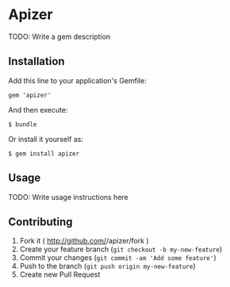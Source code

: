 # Apizer

TODO: Write a gem description

## Installation

Add this line to your application's Gemfile:

    gem 'apizer'

And then execute:

    $ bundle

Or install it yourself as:

    $ gem install apizer

## Usage

TODO: Write usage instructions here

## Contributing

1. Fork it ( http://github.com/<my-github-username>/apizer/fork )
2. Create your feature branch (`git checkout -b my-new-feature`)
3. Commit your changes (`git commit -am 'Add some feature'`)
4. Push to the branch (`git push origin my-new-feature`)
5. Create new Pull Request
